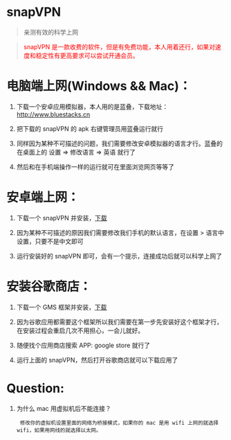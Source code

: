 # snapVPN

>亲测有效的科学上网

><font color="red">snapVPN 是一款收费的软件，但是有免费功能，本人用着还行，如果对速度和稳定性有更高要求可以尝试开通会员。</font>

# 电脑端上网(Windows && Mac)：

  1. 下载一个安卓应用模拟器，本人用的是蓝叠，下载地址：http://www.bluestacks.cn

  2. 把下载的 snapVPN 的 apk 右键管理员用蓝叠运行就行

  3. 同样因为某种不可描述的问题，我们需要修改安卓模拟器的语言才行。蓝叠的在桌面上的 设置 => 修改语言 => 英语 就行了

  4. 然后和在手机端操作一样的运行就可在里面浏览网页等等了

# 安卓端上网：

  1. 下载一个 snapVPN 并安装，[下载](https://raw.githubusercontent.com/carolcoral/snapVPN/master/base.apk)

  2. 因为某种不可描述的原因我们需要修改我们手机的默认语言，在设置 > 语言中设置，只要不是中文即可

  3. 运行安装好的 snapVPN 即可，会有一个提示，连接成功后就可以科学上网了

# 安装谷歌商店：

  1. 下载一个 GMS 框架并安装，[下载](https://raw.githubusercontent.com/carolcoral/snapVPN/master/GMSanzhuangqi_1.apk)

  2. 因为谷歌应用都需要这个框架所以我们需要在第一步先安装好这个框架才行，在安装过程会重启几次不用担心，一会儿就好。

  3. 随便找个应用商店搜索 APP: google store 就行了

  4. 运行上面的 snapVPN，然后打开谷歌商店就可以下载应用了

# Question:

1. 为什么 mac 用虚拟机后不能连接？
  
        修改你的虚拟机设置里面的网络为桥接模式，如果你的 mac 是用 wifi 上网的就选择 wifi，如果用网线的就选择以太网。

